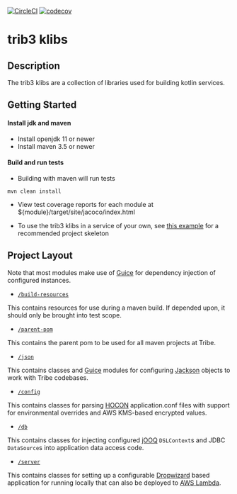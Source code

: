 [![CircleCI](https://circleci.com/gh/trib3/klibs.svg?style=svg&circle-token=75d8c0fddf399e7d6393730422d42be35ef4f3b2)](https://circleci.com/gh/trib3/klibs)
[![codecov](https://codecov.io/gh/trib3/klibs/branch/master/graph/badge.svg?token=MmCucLTttM)](https://codecov.io/gh/trib3/klibs)

trib3 klibs
=======

Description
-----------
The trib3 klibs are a collection of libraries used for building kotlin services.

Getting Started
---------------
#### Install jdk and maven
* Install openjdk 11 or newer
* Install maven 3.5 or newer
#### Build and run tests
* Building with maven will run tests
```
mvn clean install
```
* View test coverage reports for each module at ${module}/target/site/jacoco/index.html

* To use the trib3 klibs in a service of your own, see [this example](https://github.com/trib3/example-service)
  for a recommended project skeleton

Project Layout
--------------
Note that most modules make use of [Guice](https://github.com/google/guice) for 
dependency injection of configured instances.

* [`/build-resources`](https://github.com/trib3/klibs/tree/master/build-resources)

This contains resources for use during a maven build.  If depended upon, it should only be
brought into test scope.

* [`/parent-pom`](https://github.com/trib3/klibs/tree/master/parent-pom)

This contains the parent pom to be used for all maven projects at Tribe.

* [`/json`](https://github.com/trib3/klibs/tree/master/json)

This contains classes and [Guice](https://github.com/google/guice) modules for configuring 
[Jackson](https://github.com/FasterXML/jackson) objects to work with Tribe codebases.

* [`/config`](https://github.com/trib3/klibs/tree/master/config)

This contains classes for parsing [HOCON](https://github.com/lightbend/config) application.conf
files with support for environmental overrides and AWS KMS-based encrypted values.

* [`/db`](https://github.com/trib3/klibs/tree/master/db)

This contains classes for injecting configured [jOOQ](https://www.jooq.org) `DSLContext`s and 
JDBC `DataSource`s into application data access code.

* [`/server`](https://github.com/trib3/klibs/tree/master/server)

This contains classes for setting up a configurable [Dropwizard](https://dropwizard.io) based 
application for running locally that can also be deployed to 
[AWS Lambda](https://aws.amazon.com/lambda/).
